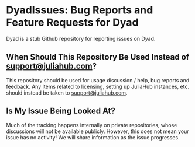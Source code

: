 # DyadIssues: Bug Reports and Feature Requests for Dyad

Dyad is a stub Github repository for reporting issues on Dyad. 

## When Should This Repository Be Used Instead of support@juliahub.com?

This repository should be used for usage discussion / help, bug reports and feedback.
Any items related to licensing, setting up JuliaHub instances, etc. should instead be
taken to support@juliahub.com.

## Is My Issue Being Looked At?

Much of the tracking happens internally on private repositories, whose discussions will
not be available publicly. However, this does not mean your issue has no activity!
We will share information as the issue progresses.
